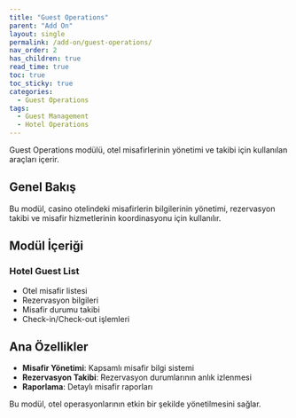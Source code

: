 ```yaml
---
title: "Guest Operations"
parent: "Add On"
layout: single
permalink: /add-on/guest-operations/
nav_order: 2
has_children: true
read_time: true
toc: true
toc_sticky: true
categories:
  - Guest Operations
tags:
  - Guest Management
  - Hotel Operations
---
```


Guest Operations modülü, otel misafirlerinin yönetimi ve takibi için kullanılan araçları içerir.

## Genel Bakış

Bu modül, casino otelindeki misafirlerin bilgilerinin yönetimi, rezervasyon takibi ve misafir hizmetlerinin koordinasyonu için kullanılır.

## Modül İçeriği

### Hotel Guest List
- Otel misafir listesi
- Rezervasyon bilgileri
- Misafir durumu takibi
- Check-in/Check-out işlemleri

## Ana Özellikler

- **Misafir Yönetimi**: Kapsamlı misafir bilgi sistemi
- **Rezervasyon Takibi**: Rezervasyon durumlarının anlık izlenmesi
- **Raporlama**: Detaylı misafir raporları

Bu modül, otel operasyonlarının etkin bir şekilde yönetilmesini sağlar.
